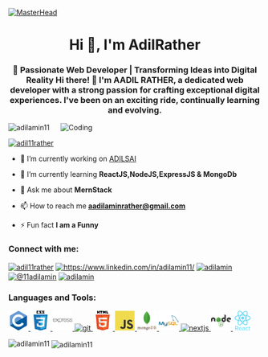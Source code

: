 [![MasterHead](https://media.licdn.com/dms/image/v2/D4D16AQH6BCIWbS669g/profile-displaybackgroundimage-shrink_350_1400/profile-displaybackgroundimage-shrink_350_1400/0/1734110454079?e=1740009600&v=beta&t=T2OrUXmc4-73os0PPj438nIW0XUm6wOSVT5iCBpScGg)](https://adilamin11.io)
<h1 align="center">Hi 👋, I'm AdilRather</h1>
<h3 align="center">🚀 Passionate Web Developer | Transforming Ideas into Digital Reality Hi there! 👋 I'm AADIL RATHER, a dedicated web developer with a strong passion for crafting exceptional digital experiences. I've been on an exciting ride, continually learning and evolving.</h3>
<img align="right" alt="Coding" width="400" src="https://th.bing.com/th/id/OIP.7pHJrP26r6BMIDJMkimqtAHaHa?rs=1&pid=ImgDetMain">
<p align="left"> <img src="https://komarev.com/ghpvc/?username=adilamin11&label=Profile%20views&color=0e75b6&style=flat" alt="adilamin11" /> </p>

<p align="left"> <a href="https://twitter.com/adil11rather" target="blank"><img src="https://img.shields.io/twitter/follow/adil11rather?logo=twitter&style=for-the-badge" alt="adil11rather" /></a> </p>

- 🔭 I’m currently working on [ADILSAI](https://github.com/adilamin11/AdilsAi)

- 🌱 I’m currently learning **ReactJS,NodeJS,ExpressJS & MongoDb**

- 💬 Ask me about **MernStack**

- 📫 How to reach me **aadilaminrather@gmail.com**

- ⚡ Fun fact **I am a Funny**

<h3 align="left">Connect with me:</h3>
<p align="left">
<a href="https://twitter.com/adil11rather" target="blank"><img align="center" src="https://raw.githubusercontent.com/rahuldkjain/github-profile-readme-generator/master/src/images/icons/Social/twitter.svg" alt="adil11rather" height="30" width="40" /></a>
<a href="https://linkedin.com/in/https://www.linkedin.com/in/adilamin11/" target="blank"><img align="center" src="https://raw.githubusercontent.com/rahuldkjain/github-profile-readme-generator/master/src/images/icons/Social/linked-in-alt.svg" alt="https://www.linkedin.com/in/adilamin11/" height="30" width="40" /></a>
<a href="https://fb.com/adilamin" target="blank"><img align="center" src="https://raw.githubusercontent.com/rahuldkjain/github-profile-readme-generator/master/src/images/icons/Social/facebook.svg" alt="adilamin" height="30" width="40" /></a>
<a href="https://instagram.com/@11adilamin" target="blank"><img align="center" src="https://raw.githubusercontent.com/rahuldkjain/github-profile-readme-generator/master/src/images/icons/Social/instagram.svg" alt="@11adilamin" height="30" width="40" /></a>
<a href="https://www.youtube.com/c/adilamin" target="blank"><img align="center" src="https://raw.githubusercontent.com/rahuldkjain/github-profile-readme-generator/master/src/images/icons/Social/youtube.svg" alt="adilamin" height="30" width="40" /></a>
</p>

<h3 align="left">Languages and Tools:</h3>
<p align="left"> <a href="https://www.cprogramming.com/" target="_blank" rel="noreferrer"> <img src="https://raw.githubusercontent.com/devicons/devicon/master/icons/c/c-original.svg" alt="c" width="40" height="40"/> </a> <a href="https://www.w3schools.com/css/" target="_blank" rel="noreferrer"> <img src="https://raw.githubusercontent.com/devicons/devicon/master/icons/css3/css3-original-wordmark.svg" alt="css3" width="40" height="40"/> </a> <a href="https://expressjs.com" target="_blank" rel="noreferrer"> <img src="https://raw.githubusercontent.com/devicons/devicon/master/icons/express/express-original-wordmark.svg" alt="express" width="40" height="40"/> </a> <a href="https://git-scm.com/" target="_blank" rel="noreferrer"> <img src="https://www.vectorlogo.zone/logos/git-scm/git-scm-icon.svg" alt="git" width="40" height="40"/> </a> <a href="https://www.w3.org/html/" target="_blank" rel="noreferrer"> <img src="https://raw.githubusercontent.com/devicons/devicon/master/icons/html5/html5-original-wordmark.svg" alt="html5" width="40" height="40"/> </a> <a href="https://developer.mozilla.org/en-US/docs/Web/JavaScript" target="_blank" rel="noreferrer"> <img src="https://raw.githubusercontent.com/devicons/devicon/master/icons/javascript/javascript-original.svg" alt="javascript" width="40" height="40"/> </a> <a href="https://www.mongodb.com/" target="_blank" rel="noreferrer"> <img src="https://raw.githubusercontent.com/devicons/devicon/master/icons/mongodb/mongodb-original-wordmark.svg" alt="mongodb" width="40" height="40"/> </a> <a href="https://www.mysql.com/" target="_blank" rel="noreferrer"> <img src="https://raw.githubusercontent.com/devicons/devicon/master/icons/mysql/mysql-original-wordmark.svg" alt="mysql" width="40" height="40"/> </a> <a href="https://nextjs.org/" target="_blank" rel="noreferrer"> <img src="https://cdn.worldvectorlogo.com/logos/nextjs-2.svg" alt="nextjs" width="40" height="40"/> </a> <a href="https://nodejs.org" target="_blank" rel="noreferrer"> <img src="https://raw.githubusercontent.com/devicons/devicon/master/icons/nodejs/nodejs-original-wordmark.svg" alt="nodejs" width="40" height="40"/> </a> <a href="https://reactjs.org/" target="_blank" rel="noreferrer"> <img src="https://raw.githubusercontent.com/devicons/devicon/master/icons/react/react-original-wordmark.svg" alt="react" width="40" height="40"/> </a> </p>

<p><img align="left" src="https://github-readme-stats.vercel.app/api/top-langs?username=adilamin11&show_icons=true&locale=en&layout=compact" alt="adilamin11" /></p>

<p>&nbsp;<img align="center" src="https://github-readme-stats.vercel.app/api?username=adilamin11&show_icons=true&locale=en" alt="adilamin11" /></p>
